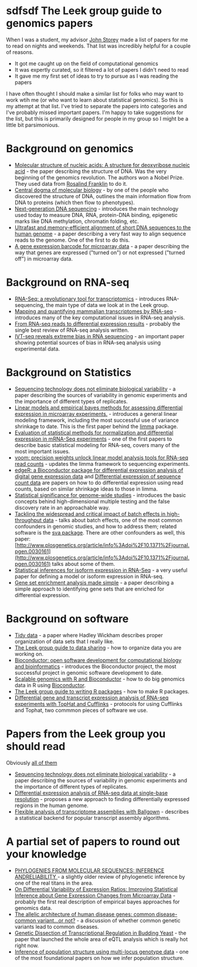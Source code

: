 sdfsdf The Leek group guide to genomics papers 
==============

When I was a student, my advisor [John Storey](http://www.genomine.org/) made a list of papers for me to read on nights and weekends. That list was incredibly helpful for a couple of reasons. 

* It got me caught up on the field of computational genomics
* It was expertly curated, so it filtered a lot of papers I didn't need to read
* It gave me my first set of ideas to try to pursue as I was reading the papers

I have often thought I should make a similar list for folks who may want to work wtih me (or who want to learn about statistical genomics). So this is my attempt at that list. I've tried to separate the papers into categories and I've probably missed important papers. I'm happy to take suggestions for the list, but this is primarily designed for people in my group so I might be a little bit parsimonious. 



Background on genomics
=====================

* [Molecular structure of nucleic acids: A structure for deoxyribose nucleic acid](http://www.nature.com/scitable/content/molecular-structure-of-nucleic-acids-a-structure-13997975) - the paper describing the structure of DNA. Was the very beginning of the genomics revolution. The authors won a Nobel Prize. They used data from [Rosalind Franklin](http://www.goodreads.com/book/show/326851.Rosalind_Franklin) to do it. 
* [Central dogma of molecular biology](http://www.nature.com/nature/focus/crick/pdf/crick227.pdf) - by one of the people who discovered the structure of DNA, outlines the main information flow from DNA to proteins (which then flow to phenotypes). 
* [Next-generation DNA sequencing](http://www.nature.com/nbt/journal/v26/n10/full/nbt1486.html) - introduces the main technology used today to measure DNA, RNA, protein-DNA binding, epigenetic marks like DNA methylation, chromatin folding, etc. 
* [Ultrafast and memory-efficient alignment of short DNA sequences to the human genome](http://genomebiology.com/2009/10/3/r25) - a paper describing a very fast way to align sequence reads to the genome. One of the first to do this. 
* [A gene expression barcode for microarray data](http://www.ncbi.nlm.nih.gov/pmc/articles/PMC3154617/) - a paper describing the way that genes are expressed ("turned on") or not expressed ("turned off") in microarray data. 

Background on RNA-seq
======================

* [RNA-Seq: a revolutionary tool for transcriptomics](http://www.nature.com/nrg/journal/v10/n1/full/nrg2484.html) - introduces RNA-sequencing, the main type of data we look at in the Leek group. 
* [Mapping and quantifying mammalian transcriptomes by RNA-seq](http://www.nature.com/nmeth/journal/v5/n7/abs/nmeth.1226.html) - introduces many of the key computational issues in RNA-seq analysis. 
* [From RNA-seq reads to differential expression results](http://genomebiology.com/2010/11/12/220) - probably the single best review of RNA-seq analysis written. 
* [IVT-seq reveals extreme bias in RNA sequencing](http://genomebiology.com/2014/15/6/R86) - an important paper showing potential sources of bias in RNA-seq analysis using experimental data. 





Background on Statistics
=========================

* [Sequencing technology does not eliminate biological variability](http://biostat.jhsph.edu/~jleek/papers/seqvar.pdf) - a paper describing the sources of variability in genomic experiments and the importance of different types of replicates.
* [Linear models and empirical bayes methods for assessing differential expression in microarray experiments.](http://www.ncbi.nlm.nih.gov/pubmed/16646809) - introduces a general linear modeling framework, including the most successful use of variance shrinkage to date. This is the first paper behind the [limma](http://www.bioconductor.org/packages/release/bioc/html/limma.html) package. 
* [Evaluation of statistical methods for normalization and differential expression in mRNA-Seq experiments](http://www.biomedcentral.com/1471-2105/11/94) - one of the first papers to describe basic statistical modeling for RNA-seq, covers many of the most important issues. 
* [voom: precision weights unlock linear model analysis tools for RNA-seq read counts](http://genomebiology.com/2014/15/2/R29) - updates the limma framework to sequencing experiments.
* [edgeR: a Bioconductor package for differential expression analysis of digital gene expression data](http://www.ncbi.nlm.nih.gov/pmc/articles/PMC2796818/) and [Differential expression of sequence count data](http://www.biomedcentral.com/content/pdf/gb-2010-11-10-r106.pdf) are papers on how to do differential expression using read counts, based on similar shrinkage ideas to those in limma. 
* [Statistical significance for genome-wide studies](http://www.pnas.org/content/100/16/9440.abstract) - introduces the basic concepts behind high-dimensional multiple testing and the false discovery rate in an approachable way. 
* [Tackling the widespread and critical impact of batch effects in high-throughput data](http://www.nature.com/nrg/journal/v11/n10/full/nrg2825.html) - talks about batch effects, one of the most common confounders in genomic studies, and how to address them; related software is the [sva package](http://www.bioconductor.org/packages/release/bioc/html/sva.html). There are other confounders as well, this paper: [http://www.plosgenetics.org/article/info%3Adoi%2F10.1371%2Fjournal.pgen.0030161](http://www.plosgenetics.org/article/info%3Adoi%2F10.1371%2Fjournal.pgen.0030161) talks about some of them. 
* [Statistical inferences for isoform expression in RNA-Seq](http://bioinformatics.oxfordjournals.org/content/25/8/1026.full.pdf) - a very useful paper for defining a model or isoform expression in RNA-seq. 
* [Gene set enrichment analysis made simple](http://www.ncbi.nlm.nih.gov/pubmed/20048385) - a paper describing a simple approach to identifying gene sets that are enriched for differential expression. 


Background on software
=====================

* [Tidy data](http://vita.had.co.nz/papers/tidy-data.pdf) - a paper where Hadley Wickham describes proper organization of data sets that I really like. 
* [The Leek group guide to data sharing](https://github.com/jtleek/datasharing) - how to organize data you are working on. 
* [Bioconductor: open software development for computational biology and bioinformatics](http://genomebiology.com/content/5/10/R80) - introduces the Bioconductor project, the most successful project in genomic software development to date. 
* [Scalable genomics with R and Bioconductor](http://arxiv.org/pdf/1409.2864v1.pdf) - how to do big genomics data in R using [Bioconductor](http://bioconductor.org/). 
* [The Leek group guide to writing R packages](https://github.com/jtleek/rpackages) - how to make R packages. 
* [Differential gene and transcript expression analysis of RNA-seq experiments with TopHat and Cufflinks](http://www.nature.com/nprot/journal/v7/n3/abs/nprot.2012.016.html) - protocols for using Cufflinks and Tophat, two commmon pieces of software we use. 

Papers from the Leek group you should read
=====================

Obviously [all of them](http://jtleek.com/papers/)

* [Sequencing technology does not eliminate biological variability](http://biostat.jhsph.edu/~jleek/papers/seqvar.pdf) - a paper describing the sources of variability in genomic experiments and the importance of different types of replicates.
* [Differential expression analysis of RNA-seq data at single-base resolution](http://biostatistics.oxfordjournals.org/content/early/2014/01/06/biostatistics.kxt053.short) - proposes a new approach to finding differentially expressed regions in the human genome. 
* [Flexible analysis of transcriptome assemblies with Ballgown](http://biorxiv.org/content/biorxiv/early/2014/09/05/003665.full.pdf) - describes a statistical backend for popular transcript assembly algorithms. 




A partial set of papers to round out your knowledge
=====================

* [PHYLOGENIES FROM MOLECULAR SEQUENCES: INFERENCE ANDRELIABILITY ](http://www.annualreviews.org/doi/pdf/10.1146/annurev.ge.22.120188.002513) - a slightly older review of phylogenetic inference by one of the real titans in the area. 
* [On Differential Variability of Expression Ratios: Improving Statistical Inference about Gene Expression Changes from Microarray Data](http://online.liebertpub.com/doi/abs/10.1089/106652701300099074) - probably the first real description of empirical bayes approaches for genomics data. 
* [The allelic architecture of human disease genes: common disease-common variant...or not?](http://www.ncbi.nlm.nih.gov/pubmed/12351577) - a discussion of whether common genetic variants lead to common diseases. 
* [Genetic Dissection of Transcriptional Regulation in Budding Yeast](http://www.sciencemag.org/content/296/5568/752.short) - the paper that launched the whole area of eQTL analysis which is really hot right now. 
* [Inference of population structure using multi-locus genotype data](http://www.genetics.org/content/155/2/945.long) - one of the most foundational papers on how we infer population structure. 
